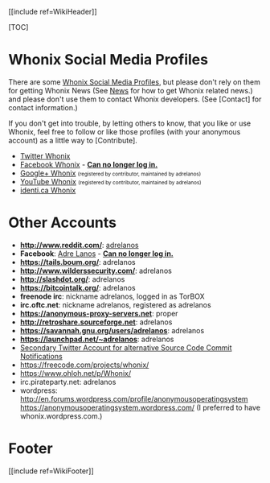 [[include ref=WikiHeader]]

[TOC]

# Whonix Social Media Profiles #
There are some [Whonix Social Media Profiles](https://sourceforge.net/p/whonix/wiki/OnlineProfiles/), but please don't rely on them for getting Whonix News (See [News](https://sourceforge.net/p/whonix/wiki/Download/#stay-tuned) for how to get Whonix related news.) and please don't use them to contact Whonix developers. (See [Contact] for contact information.)

If you don't get into trouble, by letting others to know, that you like or use Whonix, feel free to follow or like those profiles (with your anonymous account) as a little way to [Contribute].

* [Twitter Whonix](https://twitter.com/Whonix)
* [Facebook Whonix](https://www.facebook.com/pages/Whonix/369240439779108) - **[Can no longer log in.](https://sourceforge.net/p/whonix/featureblog/2013/01/facebook-asking-for-government-issued-photo-id-ex-passport-drivers-license---whonix-facebook-account-permanently-blocked/)**
* [Google+ Whonix](https://plus.google.com/108150429836421683225/about) <font size="-3">(registered by contributor, maintained by adrelanos)</font>
* [YouTube Whonix](https://www.youtube.com/user/adrelanos) <font size="-3">(registered by contributor, maintained by adrelanos)</font>
* [identi.ca Whonix](https://identi.ca/whonix)

# Other Accounts #
* **http://www.reddit.com/**: [adrelanos](http://www.reddit.com/user/adrelanos)
* **Facebook**: [Adre Lanos](https://www.facebook.com/adre.lanos) - **[Can no longer log in.](https://sourceforge.net/p/whonix/featureblog/2013/01/facebook-asking-for-government-issued-photo-id-ex-passport-drivers-license---whonix-facebook-account-permanently-blocked/)**
* **https://tails.boum.org/**: adrelanos
* **http://www.wilderssecurity.com/**: adrelanos
* **http://slashdot.org/**: adrelanos
* **https://bitcointalk.org/**: adrelanos
* **freenode irc**: nickname adrelanos, logged in as TorBOX
* **irc.oftc.net**: nickname adrelanos, registered as adrelanos
* **https://anonymous-proxy-servers.net**: proper
* **http://retroshare.sourceforge.net**: adrelanos
* **https://savannah.gnu.org/users/adrelanos**: adrelanos
* **https://launchpad.net/~adrelanos**: adrelanos
* [Secondary Twitter Account for alternative Source Code Commit Notifications](https://twitter.com/WhonixSource)
* https://freecode.com/projects/whonix/
* https://www.ohloh.net/p/Whonix/
* irc.pirateparty.net: adrelanos
* wordpress: http://en.forums.wordpress.com/profile/anonymousoperatingsystem https://anonymousoperatingsystem.wordpress.com/ (I preferred to have whonix.wordpress.com.)

# Footer #
[[include ref=WikiFooter]]